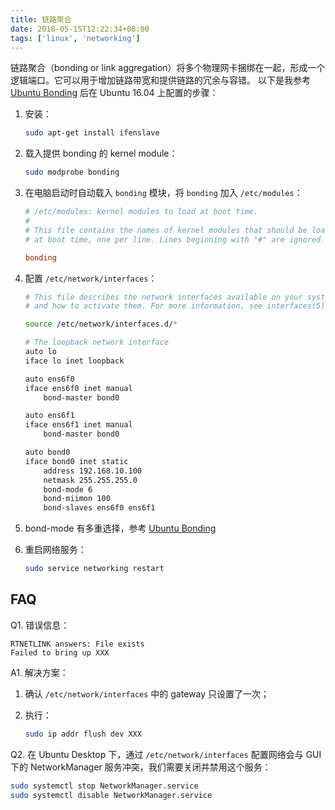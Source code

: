 ```yaml
---
title: 链路聚合
date: 2018-05-15T12:22:34+08:00
tags: ['linux', 'networking']
---
```


链路聚合（bonding or link aggregation）将多个物理网卡捆绑在一起，形成一个逻辑端口。它可以用于增加链路带宽和提供链路的冗余与容错。
以下是我参考 [Ubuntu Bonding](https://help.ubuntu.com/community/UbuntuBonding) 后在 Ubuntu 16.04 上配置的步骤：

1. 安装：

    ```bash
    sudo apt-get install ifenslave
    ```

2. 载入提供 bonding 的 kernel module：

    ```bash
    sudo modprobe bonding
    ```

3. 在电脑启动时自动载入 `bonding` 模块，将 `bonding` 加入 `/etc/modules`：

    ```ini
    # /etc/modules: kernel modules to load at boot time.
    #
    # This file contains the names of kernel modules that should be loaded
    # at boot time, one per line. Lines beginning with "#" are ignored.

    bonding
    ```

4. 配置 `/etc/network/interfaces`：

    ```bash
    # This file describes the network interfaces available on your system
    # and how to activate them. For more information, see interfaces(5).

    source /etc/network/interfaces.d/*

    # The loopback network interface
    auto lo
    iface lo inet loopback

    auto ens6f0
    iface ens6f0 inet manual
        bond-master bond0

    auto ens6f1
    iface ens6f1 inet manual
        bond-master bond0

    auto bond0
    iface bond0 inet static
        address 192.168.10.100
        netmask 255.255.255.0
        bond-mode 6
        bond-miimon 100
        bond-slaves ens6f0 ens6f1
    ```

5. bond-mode 有多重选择，参考 [Ubuntu Bonding](https://help.ubuntu.com/community/UbuntuBonding)

6. 重启网络服务：

    ```bash
    sudo service networking restart
    ```

## FAQ

Q1. 错误信息：

```text
RTNETLINK answers: File exists
Failed to bring up XXX
```

A1. 解决方案：

1. 确认 `/etc/network/interfaces` 中的 gateway 只设置了一次；
2. 执行：

    ```bash
    sudo ip addr flush dev XXX
    ```

Q2. 在 Ubuntu Desktop 下，通过 `/etc/network/interfaces` 配置网络会与 GUI 下的 NetworkManager 服务冲突，我们需要关闭并禁用这个服务：

```bash
sudo systemctl stop NetworkManager.service
sudo systemctl disable NetworkManager.service
```
